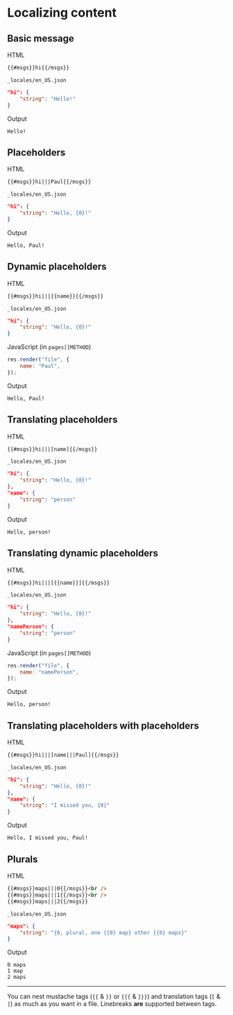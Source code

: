 # Localizing content

## Basic message

HTML

```html
{{#msgs}}hi{{/msgs}}
```

`_locales/en_US.json`

```json
"hi": {
	"string": "Hello!"
}
```

Output

```
Hello!
```

## Placeholders

HTML

```html
{{#msgs}}hi|||Paul{{/msgs}}
```

`_locales/en_US.json`

```json
"hi": {
	"string": "Hello, {0}!"
}
```

Output

```
Hello, Paul!
```

## Dynamic placeholders

HTML

```html
{{#msgs}}hi|||{{name}}{{/msgs}}
```

`_locales/en_US.json`

```json
"hi": {
	"string": "Hello, {0}!"
}
```

JavaScript (in `pages[]METHOD`)

```js
res.render("file", {
	name: "Paul",
});
```

Output

```
Hello, Paul!
```

## Translating placeholders

HTML

```html
{{#msgs}}hi|||[name]{{/msgs}}
```

`_locales/en_US.json`

```json
"hi": {
	"string": "Hello, {0}!"
},
"name": {
	"string": "person"
}
```

Output

```
Hello, person!
```

## Translating dynamic placeholders

HTML

```html
{{#msgs}}hi|||[{{name}}]{{/msgs}}
```

`_locales/en_US.json`

```json
"hi": {
	"string": "Hello, {0}!"
},
"namePerson": {
	"string": "person"
}
```

JavaScript (in `pages[]METHOD`)

```js
res.render("file", {
	name: "namePerson",
});
```

Output

```
Hello, person!
```

## Translating placeholders with placeholders

HTML

```html
{{#msgs}}hi|||[name|||Paul]{{/msgs}}
```

`_locales/en_US.json`

```json
"hi": {
	"string": "Hello, {0}!"
},
"name": {
	"string": "I missed you, {0}"
}
```

Output

```
Hello, I missed you, Paul!
```

## Plurals

HTML

```html
{{#msgs}}maps|||0{{/msgs}}<br />
{{#msgs}}maps|||1{{/msgs}}<br />
{{#msgs}}maps|||2{{/msgs}}
```

`_locales/en_US.json`

```json
"maps": {
	"string": "{0, plural, one {{0} map} other {{0} maps}"
}
```

Output

```
0 maps
1 map
2 maps
```

---

You can nest mustache tags (`{{` & `}}` or `{{{` & `}}}`) and translation tags (`[` & `]`) as much as you want in a file. Linebreaks **are** supported between tags.
